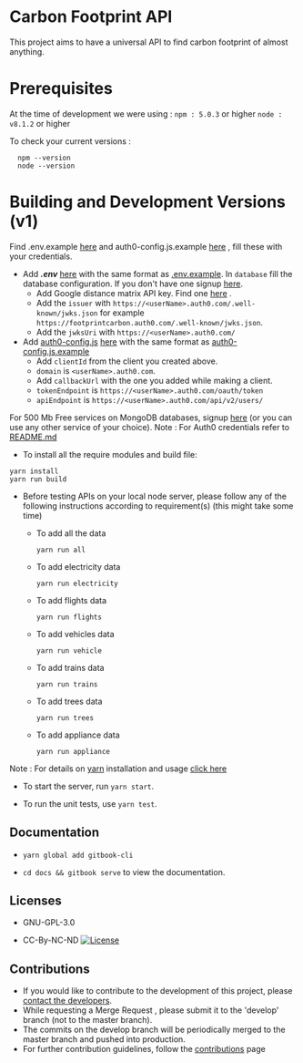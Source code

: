 # Carbon Footprint API

This project aims to have a universal API to find carbon footprint of almost anything.

# Prerequisites

At the time of development we were using :
`npm : 5.0.3` or higher
`node : v8.1.2` or higher

To check your current versions :

```
  npm --version
  node --version
```

# Building and Development Versions (v1)

Find .env.example [here](https://gitlab.com/aossie/CarbonFootprint-API/blob/master/.env.example) and auth0-config.js.example [here](https://gitlab.com/aossie/CarbonFootprint-API/tree/master/client/src/Auth/auth0-config.js.example) , fill these with your credentials.

* Add ___.env___ [here](https://gitlab.com/aossie/CarbonFootprint-API) with the same format as [.env.example](https://gitlab.com/aossie/CarbonFootprint-API/blob/master/.env.example). In `database` fill the database configuration. If you don't have one signup [here](https://mlab.com/signup/).
     * Add Google distance matrix API key. Find one [here](https://developers.google.com/maps/documentation/distance-matrix/get-api-key) .
     * Add the `issuer` with `https://<userName>.auth0.com/.well-known/jwks.json` for example `https://footprintcarbon.auth0.com/.well-known/jwks.json`. 
     * Add the `jwksUri` with `https://<userName>.auth0.com/`
* Add [auth0-config.js]() [here](https://gitlab.com/aossie/CarbonFootprint-API/tree/master/client/src/Auth) with the same format as [auth0-config.js.example](https://gitlab.com/aossie/CarbonFootprint-API/tree/master/client/src/Auth/auth0-config.js.example)
     * Add `clientId` from the client you created above.
     * `domain` is `<userName>.auth0.com`.
     * Add `callbackUrl` with the one you added while making a client.
     * `tokenEndpoint` is `https://<userName>.auth0.com/oauth/token`
     * `apiEndpoint` is `https://<userName>.auth0.com/api/v2/users/`

 For 500 Mb Free services on MongoDB databases, signup [here](https://www.mlab.com/signup) (or you can use any other service of your choice).
 Note : For Auth0 credentials refer to [README.md](https://gitlab.com/aossie/CarbonFootprint-API/blob/master/client/src/Auth/README.md)
 
* To install all the require modules and build file:

```
yarn install
yarn run build
```

* Before testing APIs on your local node server, please follow any of the following instructions according to requirement(s) (this might take some time)

    * To add all the data 
       ```
       yarn run all
       ```
    * To add electricity data
      ```
      yarn run electricity
      ``` 
    * To add flights data
      ```
      yarn run flights
      ```
    * To add vehicles data
      ```
      yarn run vehicle
      ```
    * To add trains data
      ```
      yarn run trains
      ```
    * To add trees data
      ```
      yarn run trees
      ```
    * To add appliance data
      ```
      yarn run appliance
      ```
      
Note : For details on [yarn](https://yarnpkg.com) installation and usage [click here](https://yarnpkg.com/en/docs/usage)

* To start the server, run `yarn start`.

* To run the unit tests, use `yarn test`.

Documentation
-------------
* `yarn global add gitbook-cli`

* `cd docs && gitbook serve`  to view the documentation.

Licenses
---------
* GNU-GPL-3.0

* CC-By-NC-ND [![License](https://i.creativecommons.org/l/by-nc-nd/4.0/88x31.png)](http://creativecommons.org/licenses/by-nc-nd/4.0/)


Contributions
-------------

- If you would like to contribute to the development of this project, please [contact the developers](mailto:bruno.wp@gmail.com).
- While requesting a Merge Request , please submit it to the 'develop' branch (not to the master branch).
- The commits on the develop branch will be periodically merged to the master branch and pushed into production. 
- For further contribution guidelines, follow the [contributions](./CONTRIBUTING.md) page


